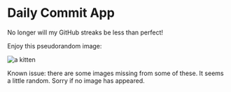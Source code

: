 Daily Commit App
================
No longer will my GitHub streaks be less than perfect!

Enjoy this pseudorandom image:

![a kitten](http://placekitten.com/400/500 "a kitten")

Known issue: there are some images missing from some of these. It seems a little random. Sorry if no image has appeared.